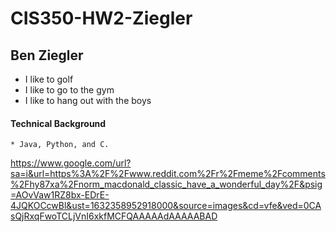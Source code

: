 # CIS350-HW2-Ziegler

## Ben Ziegler

* I like to golf
* I like to go to the gym
* I like to hang out with the boys


#### Technical Background
	* Java, Python, and C.

https://www.google.com/url?sa=i&url=https%3A%2F%2Fwww.reddit.com%2Fr%2Fmeme%2Fcomments%2Fhy87xa%2Fnorm_macdonald_classic_have_a_wonderful_day%2F&psig=AOvVaw1RZ8bx-EDrE-4JQKOCcwBl&ust=1632358952918000&source=images&cd=vfe&ved=0CAsQjRxqFwoTCLjVnI6xkfMCFQAAAAAdAAAAABAD
